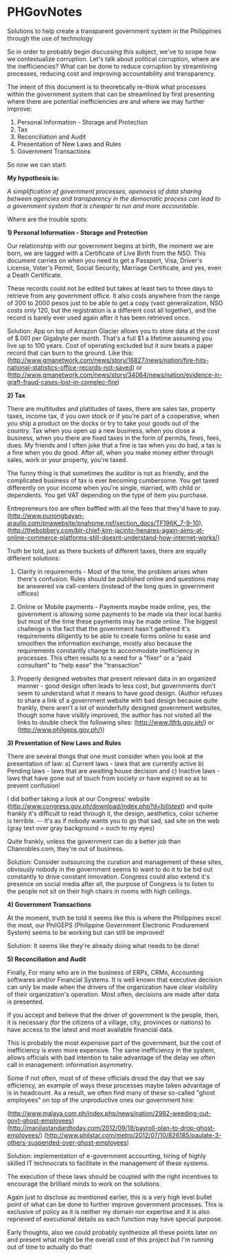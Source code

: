 PHGovNotes
==========

Solutions to help create a transparent government system in the Philippines through the use of technology

So in order to probably begin discussing this subject, we've to scope how we contextualize corruption.  Let's talk about political corruption, where are the inefficiencies?  What can be done to reduce corruption by streamlining processes, reducing cost and improving accountability and transparency.

The intent of this document is to theoretically re-think what processes within the government system that can be streamlined by first presenting where there are potential inefficiencies are and where we may further improve:

1) Personal Information - Storage and Protection <br/>
2) Tax <br/>
3) Reconciliation and Audit <br/>
4) Presentation of New Laws and Rules <br/>
5) Government Transactions <br/>

So now we can start:

<b> My hypothesis is: </b>

<i> A simplification of government processes, openness of data sharing between agencies and transparency in the democratic process can lead to a government system that is cheaper to run and more accountable. </i>

Where are the trouble spots:

<b> 1) Personal Information - Storage and Protection </b>

Our relationship with our government begins at birth, the moment we are born, we are tagged with a Certificate of Live Birth from the NSO.  This document carries on when you need to get a Passport, Visa, Driver's License,  Voter's Permit, Social Security, Marriage Certificate, and yes, even a Death Certificate.

These records could not be edited but takes at least two to three days to retrieve from any government office.  It also costs anywhere from the range of 200 to 2000 pesos just to be able to get a copy (vast generalization, NSO costs only 120, but the registration is a different cost all together), and the record is barely ever used again after it has been retrieved once.

Solution: App on top of Amazon Glacier allows you to store data at the cost of $.001 per Gigabyte per month. That's a full $1 a lifetime assuming you live up to 100 years.  Cost of operating excluded but it sure beats a paper record that can burn to the ground. Like this: (http://www.gmanetwork.com/news/story/16827/news/nation/fire-hits-national-statistics-office-records-not-saved) or (http://www.gmanetwork.com/news/story/34064/news/nation/evidence-in-graft-fraud-cases-lost-in-comelec-fire)

<b> 2) Tax </b>

There are multitudes and platitudes of taxes, there are sales tax, property taxes, income tax, if you own stock or if you're part of a cooperative, when you ship a product on the docks or try to take your goods out of the country.  Tax when you open up a new business, when you close a business, when you there are fixed taxes in the form of permits, fines, fees, dues.  My friends and I often joke that a fine is tax when you do bad, a tax is a fine when you do good.  After all, when you make money either through sales, work or your property, you're taxed.

The funny thing is that sometimes the auditor is not as friendly, and the complicated business of tax is ever becoming cumbersome.  You get taxed differently on your income when you're single, married, with child or dependents.  You get VAT depending on the type of item you purchase.

Entrepreneurs too are often baffled with all the fees that they'd have to pay. (http://www.punongbayan-araullo.com/pnawebsite/pnahome.nsf/section_docs/TF196K_7-9-10), (http://thebobbery.com/bir-chief-kim-jacinto-henares-again-aims-at-online-commerce-platforms-still-doesnt-understand-how-internet-works/)

Truth be told, just as there buckets of different taxes, there are equally different solutions:

1) Clarity in requirements - Most of the time, the problem arises when there's confusion.  Rules should be published online and questions may be answered via call-centers (instead of the long ques in government offices) </br>

2) Online or Mobile payments - Payments maybe made online, yes, the government is allowing some payments to be made via their local banks but most of the time these payments may be made online.  The biggest challenge is the fact that the government hasn't gathered it's requirements diligently to be able to create forms online to ease and smoothen the information exchange, mostly also because the requirements constantly change to accommodate inefficiency in processes.  This often results to a need for a "fixer" or a "paid consultant" to "help ease" the "transaction" </br>

3) Properly designed websites that present relevant data in an organized manner - good design often leads to less cost, but governments don't seem to understand what it means to have good design.  (Author refuses to share a link of a government website with bad design because quite frankly, there aren't a lot of wonderfully designed government websites, though some have visibly improved, the author has not visited all the links to double check the following sites: (http://www.ltfrb.gov.ph/) or (http://www.philgeps.gov.ph/)) </br>

<b> 3) Presentation of New Laws and Rules </b>

There are several things that one must consider when you look at the presentation of law: a) Current laws - laws that are currently active b) Pending laws - laws that are awaiting house decision and c) Inactive laws - laws that have gone out of touch from society or have expired so as to prevent confusion!

I did bother taking a look at our Congress' website (http://www.congress.gov.ph/download/index.php?d=billstext) and quite frankly it's difficult to read through it, the design, aesthetics, color scheme is terrible.  -- it's as if nobody wants you to go that sad, sad site on the web (gray text over gray background = ouch to my eyes)

Quite frankly, unless the government can do a better job than Chanrobles.com, they're out of business.

Solution: Consider outsourcing the curation and management of these sites, obviously nobody in the government seems to want to do it to be bid out constantly to drive constant innovation.  Congress could also extend it's presence on social media after all, the purpose of Congress is to listen to the people not sit on their high chairs in rooms with high ceilings.

<b> 4) Government Transactions </b>

At the moment, truth be told it seems like this is where the Philippines excel the most, our PhilGEPS (Philippine Government Electronic Produrement System) seems to be working but can still be improved!

Solution: It seems like they're already doing what needs to be done!

<b> 5) Reconciliation and Audit </b>

Finally, For many who are in the business of ERPs, CRMs, Accounting softwares and/or Financial Systems.  It is well known that executive decision can only be made when the drivers of the organization have clear visibility of their organization's operation.  Most often, decisions are made after data is presented.

If you accept and believe that the driver of government is the people, then, it is necessary (for the citizens of a village, city, provinces or nations) to have access to the latest and most available financial data.

This is probably the most expensive part of the government, but the cost of inefficiency is even more expensive.  The same inefficiency in the system, allows officials with bad intention to take advantage of the delay we often call in management: information asymmetry.  

Some if not often, most of of these officials dread the day that we say efficiency, an example of ways these processes maybe taken advantage of is in headcount.  As a result, we often find many of these so-called "ghost employees" on top of the unproductive ones our government hire:

(http://www.malaya.com.ph/index.php/news/nation/2982-weeding-out-govt-ghost-employees)
(http://manilastandardtoday.com/2012/09/18/payroll-plan-to-drop-ghost-employees/)
(http://www.philstar.com/metro/2012/07/10/826185/paulate-3-others-suspended-over-ghost-employees)

Solution: implementation of e-government accounting, hiring of highly skilled IT technocrats to facilitate in the management of these systems.

The execution of these laws should be coupled with the right incentives to encourage the brilliant minds to work on the solutions.

Again just to disclose as mentioned earlier, this is a very high level bullet point of what can be done to further improve government processes.  This is exclusive of policy as it is neither my domain nor expertise and it is also reprieved of executional details as each function may have special purpose.

Early thoughts, also we could probably synthesize all these points later on and present what might be the overall cost of this project but I'm running out of time to actually do that!

